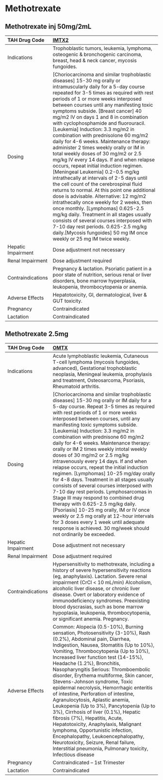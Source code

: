 # Methotrexate

## Methotrexate inj 50mg/2mL

| TAH Drug Code      | [IMTX2](https://www.tahsda.org.tw/drugs/hissearch.php?drug_code=IMTX2)                                                                                                                                                                                                                                                                                                                                                                                                                                                                                                                                                                                                                                                                                                                                                                                                                                                                                                                                                                                                                                                                                                     |
|:-------------------|:---------------------------------------------------------------------------------------------------------------------------------------------------------------------------------------------------------------------------------------------------------------------------------------------------------------------------------------------------------------------------------------------------------------------------------------------------------------------------------------------------------------------------------------------------------------------------------------------------------------------------------------------------------------------------------------------------------------------------------------------------------------------------------------------------------------------------------------------------------------------------------------------------------------------------------------------------------------------------------------------------------------------------------------------------------------------------------------------------------------------------------------------------------------------------|
| Indications        | Trophoblastic tumors, leukemia, lymphoma, osteogenic & bronchogenic carcinoma, breast, head & neck cancer, mycosis fungoides.                                                                                                                                                                                                                                                                                                                                                                                                                                                                                                                                                                                                                                                                                                                                                                                                                                                                                                                                                                                                                                              |
| Dosing             | [Choriocarcinoma and similar trophoblastic diseases] 15-30 mg orally or intramuscularly daily for a 5-day course repeated for 3-5 times as required with rest periods of 1 or more weeks interposed between courses until any manifesting toxic symptoms subside. [Breast cancer] 40 mg/m2 IV on days 1 and 8 in combination with cyclophosphamide and fluorouracil. [Leukemia] Induction: 3.3 mg/m2 in combination with prednisolone 60 mg/m2 daily for 4-6 weeks. Maintenance therapy: administer 2 times weekly orally or IM in total weekly doses of 30 mg/m2 or 2.5 mg/kg IV every 14 days. If and when relapse occurs, repeat initial induction regimen. [Meningeal Leukemia] 0.2-0.5 mg/kg intrathecally at intervals of 2-5 days until the cell count of the cerebrospinal fluid returns to normal. At this point one additional dose is advisable. Alternative: 12 mg/m2 intrathecally once weekly for 2 weeks, then once monthly. [Lymphomas] 0.625-2.5 mg/kg daily. Treatment in all stages usually consists of several courses interposed with 7-10 day rest periods. 0.625-2.5 mg/kg daily.[Mycosis fungoides] 50 mg IM once weekly or 25 mg IM twice weekly. |
| Hepatic Impairment | Dose adjustment not necessary                                                                                                                                                                                                                                                                                                                                                                                                                                                                                                                                                                                                                                                                                                                                                                                                                                                                                                                                                                                                                                                                                                                                              |
| Renal Impairment   | Dose adjustment required                                                                                                                                                                                                                                                                                                                                                                                                                                                                                                                                                                                                                                                                                                                                                                                                                                                                                                                                                                                                                                                                                                                                                   |
| Contraindications  | Pregnancy & lactation. Psoriatic patient in a poor state of nutrition, serious renal or liver disorders, bone marrow hyperplasia, leukopenia, thrombocytopenia or anemia.                                                                                                                                                                                                                                                                                                                                                                                                                                                                                                                                                                                                                                                                                                                                                                                                                                                                                                                                                                                                  |
| Adverse Effects    | Hepatotoxicity, GI, dermatological, liver & GUT toxicity.                                                                                                                                                                                                                                                                                                                                                                                                                                                                                                                                                                                                                                                                                                                                                                                                                                                                                                                                                                                                                                                                                                                  |
| Pregnancy          | Contraindicated                                                                                                                                                                                                                                                                                                                                                                                                                                                                                                                                                                                                                                                                                                                                                                                                                                                                                                                                                                                                                                                                                                                                                            |
| Lactation          | Contraindicated                                                                                                                                                                                                                                                                                                                                                                                                                                                                                                                                                                                                                                                                                                                                                                                                                                                                                                                                                                                                                                                                                                                                                            |

## Methotrexate 2.5mg

| TAH Drug Code      | [OMTX](https://www.tahsda.org.tw/drugs/hissearch.php?drug_code=OMTX)                                                                                                                                                                                                                                                                                                                                                                                                                                                                                                                                                                                                                                                                                                                                                                                                                                                                                                                          |
|:-------------------|:----------------------------------------------------------------------------------------------------------------------------------------------------------------------------------------------------------------------------------------------------------------------------------------------------------------------------------------------------------------------------------------------------------------------------------------------------------------------------------------------------------------------------------------------------------------------------------------------------------------------------------------------------------------------------------------------------------------------------------------------------------------------------------------------------------------------------------------------------------------------------------------------------------------------------------------------------------------------------------------------|
| Indications        | Acute lymphoblastic leukemia, Cutaneous T-cell lymphoma (mycosis fungoides, advanced), Gestational trophoblastic neoplasia, Meningeal leukemia, prophylaxis and treatment, Osteosarcoma, Psoriasis, Rheumatoid arthritis.                                                                                                                                                                                                                                                                                                                                                                                                                                                                                                                                                                                                                                                                                                                                                                     |
| Dosing             | [Choriocarcinoma and similar trophoblastic diseases] 15-30 mg orally or IM daily for a 5-day course. Repeat 3-5 times as required with rest periods of 1 or more weeks interposed between courses, until any manifesting toxic symptoms subside. [Leukemia] Induction: 3.3 mg/m2 in combination with prednisone 60 mg/m2 daily for 4-6 weeks. Maintenance therapy: orally or IM 2 times weekly intotal weekly doses of 30 mg/m2 or 2.5 mg/kg intravenously every 14 days. If and when relapse occurs, repeat the initial induction regimen. [Lymphomas] 10-25 mg/day orally for 4-8 days. Treatment in all stages usually consists of several courses interposed with 7-10 day rest periods. Lymphosarcomas in Stage III may respond to combined drug therapy with 0.625-2.5 mg/kg daily. [Psoriasis] 10-25 mg orally, IM or IV once weekly or 2.5 mg orally at 12-hour intervals for 3 doses every 1 week until adequate response is achieved. 30 mg/week should not ordinarily be exceeded. |
| Hepatic Impairment | Dose adjustment not necessary                                                                                                                                                                                                                                                                                                                                                                                                                                                                                                                                                                                                                                                                                                                                                                                                                                                                                                                                                                 |
| Renal Impairment   | Dose adjustment required                                                                                                                                                                                                                                                                                                                                                                                                                                                                                                                                                                                                                                                                                                                                                                                                                                                                                                                                                                      |
| Contraindications  | Hypersensitivity to methotrexate, including a history of severe hypersensitivity reactions (eg, anaphylaxis). Lactation. Severe renal impairment (CrCl < 10 mL/min) Alcoholism, alcoholic liver disease, or chronic liver disease. Overt or laboratory evidence of immunodeficiency syndromes. Preexisting blood dyscrasias, such as bone marrow hypoplasia, leukopenia, thrombocytopenia, or significant anemia. Pregnancy.                                                                                                                                                                                                                                                                                                                                                                                                                                                                                                                                                                  |
| Adverse Effects    | Common: Alopecia (0.5-10%), Burning sensation, Photosensitivity (3-10%), Rash (0.2%), Abdominal pain, Diarrhea, Indigestion, Nausea, Stomatitis (Up to 10%), Vomiting, Thrombocytopenia (Up to 10%), Increased liver function test (14-15%), Headache (1.2%), Bronchitis, Nasopharyngitis Serious: Thromboembolic disorder, Erythema multiforme, Skin cancer, Stevens-Johnson syndrome, Toxic epidermal necrolysis, Hemorrhagic enteritis of intestine, Perforation of intestine, Agranulocytosis, Aplastic anemia, Leukopenia (Up to 3%), Pancytopenia (Up to 3%), Cirrhosis of liver (0.1%), Hepatic fibrosis (7%), Hepatitis, Acute, Hepatotoxicity, Anaphylaxis, Malignant lymphoma, Opportunistic infection, Encephalopathy, Leukoencephalopathy, Neurotoxicity, Seizure, Renal failure, Interstitial pneumonia, Pulmonary toxicity, Infectious disease                                                                                                                                  |
| Pregnancy          | Contraindicated – 1st Trimester                                                                                                                                                                                                                                                                                                                                                                                                                                                                                                                                                                                                                                                                                                                                                                                                                                                                                                                                                               |
| Lactation          | Contraindicated                                                                                                                                                                                                                                                                                                                                                                                                                                                                                                                                                                                                                                                                                                                                                                                                                                                                                                                                                                               |

